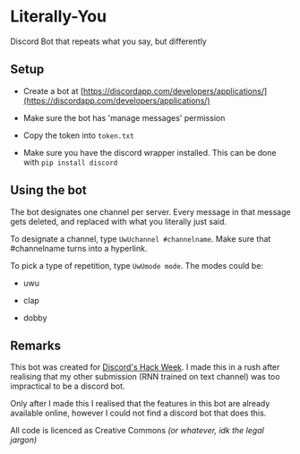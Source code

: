 # Literally-You
Discord Bot that repeats what you say, but differently

## Setup

* Create a bot at [https://discordapp.com/developers/applications/](https://discordapp.com/developers/applications/)

* Make sure the bot has 'manage messages' permission

* Copy the token into `token.txt`

* Make sure you have the discord wrapper installed. This can be done with `pip install discord`

## Using the bot

The bot designates one channel per server. Every message in that message gets deleted, and replaced with what you literally just said.

To designate a channel, type `UwUchannel #channelname`. Make sure that #channelname turns into a hyperlink.

To pick a type of repetition, type `UwUmode mode`. The modes could be:

* uwu

* clap

* dobby

## Remarks

This bot was created for [Discord's Hack Week](https://blog.discordapp.com/discord-community-hack-week-build-and-create-alongside-us-6b2a7b7bba33). 
I made this in a rush after realising that my other submission (RNN trained on text channel) was too impractical to be a discord bot.

Only after I made this I realised that the features in this bot are already available online, however I could not find a discord bot that does this.

All code is licenced as Creative Commons *(or whatever, idk the legal jargon)*